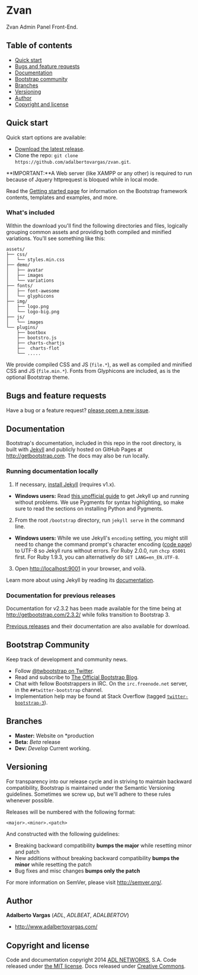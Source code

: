 # Zvan

Zvan Admin Panel Front-End.

## Table of contents

 - [Quick start](#quick-start)
 - [Bugs and feature requests](#bugs-and-feature-requests)
 - [Documentation](#documentation)
 - [Bootstrap community](#bootstrap-community)
 - [Branches](#branches)
 - [Versioning](#versioning)
 - [Author](#author)
 - [Copyright and license](#copyright-and-license)

## Quick start

Quick start options are available:

- [Download the latest release](https://github.com/adalbertovargas/zvan/archive/v1.2.2.zip).
- Clone the repo: `git clone https://github.com/adalbertovargas/zvan.git`.

 **IMPORTANT:**A Web server (like XAMPP or any other) is required to run because of Jquery httprequest is bloqued while in local mode. 


Read the [Getting started page](http://getbootstrap.com/getting-started/) for information on the Bootstrap framework contents, templates and examples, and more.

### What's included

Within the download you'll find the following directories and files, logically grouping common assets and providing both compiled and minified variations. You'll see something like this:

```
assets/
├── css/
│   └── styles.min.css
├── demo/
│   ├── avatar
│   ├── images
│   └── variations
├── fonts/
│   ├── font-awesome
│   └── glyphicons
├── img/
│   ├── logo.png
│   └── logo-big.png
├── js/
│   └── images
└── plugins/
    ├── bootbox
    ├── bootstro.js
    ├── charts-chartjs
    ├──  charts-flot
    └── .....

```

We provide compiled CSS and JS (`file.*`), as well as compiled and minified CSS and JS (`file.min.*`). Fonts from Glyphicons are included, as is the optional Bootstrap theme.



## Bugs and feature requests

Have a bug or a feature request? 
[please open a new issue](https://github.com/adalbertovargas/zvan/issues/new).


## Documentation

Bootstrap's documentation, included in this repo in the root directory, is built with [Jekyll](http://jekyllrb.com) and publicly hosted on GitHub Pages at <http://getbootstrap.com>. The docs may also be run locally.

### Running documentation locally

1. If necessary, [install Jekyll](http://jekyllrb.com/docs/installation) (requires v1.x).
  - **Windows users:** Read [this unofficial guide](https://github.com/juthilo/run-jekyll-on-windows/) to get Jekyll up and running without problems. We use Pygments for syntax highlighting, so make sure to read the sections on installing Python and Pygments.
2. From the root `/bootstrap` directory, run `jekyll serve` in the command line.
  - **Windows users:** While we use Jekyll's `encoding` setting, you might still need to change the command prompt's character encoding ([code page](http://en.wikipedia.org/wiki/Windows_code_page)) to UTF-8 so Jekyll runs without errors. For Ruby 2.0.0, run `chcp 65001` first. For Ruby 1.9.3, you can alternatively do `SET LANG=en_EN.UTF-8`.
3. Open <http://localhost:9001> in your browser, and voilà.

Learn more about using Jekyll by reading its [documentation](http://jekyllrb.com/docs/home/).

### Documentation for previous releases

Documentation for v2.3.2 has been made available for the time being at <http://getbootstrap.com/2.3.2/> while folks transition to Bootstrap 3.

[Previous releases](https://github.com/twbs/bootstrap/releases) and their documentation are also available for download.


## Bootstrap Community

Keep track of development and community news.

- Follow [@twbootstrap on Twitter](http://twitter.com/twbootstrap).
- Read and subscribe to [The Official Bootstrap Blog](http://blog.getbootstrap.com).
- Chat with fellow Bootstrappers in IRC. On the `irc.freenode.net` server, in the `##twitter-bootstrap` channel.
- Implementation help may be found at Stack Overflow (tagged [`twitter-bootstrap-3`](http://stackoverflow.com/questions/tagged/twitter-bootstrap-3)).

## Branches


  * **Master:** Website on *production
  * **Beta:** *Beta* release 
  * **Dev:** *Develop* Current working.


## Versioning

For transparency into our release cycle and in striving to maintain backward compatibility, Bootstrap is maintained under the Semantic Versioning guidelines. Sometimes we screw up, but we'll adhere to these rules whenever possible.

Releases will be numbered with the following format:

`<major>.<minor>.<patch>`

And constructed with the following guidelines:

- Breaking backward compatibility **bumps the major** while resetting minor and patch
- New additions without breaking backward compatibility **bumps the minor** while resetting the patch
- Bug fixes and misc changes **bumps only the patch**

For more information on SemVer, please visit <http://semver.org/>.


## Author

**Adalberto Vargas** (*ADL*, *ADLBEAT*,  *ADALBERTOV*)

- <http://www.adalbertovargas.com/>


## Copyright and license

Code and documentation copyright 2014 [ADL NETWORKS](https://www.adlnetworks.com), S.A. Code released under [the MIT license](LICENSE). Docs released under [Creative Commons](docs/LICENSE).
